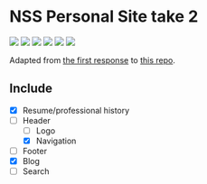 # NSS Personal Site take 2

![](https://img.shields.io/badge/data-static_json-lightgrey.svg)
![](https://img.shields.io/badge/data-restdb-yellow.svg)
![](https://img.shields.io/badge/template-angular-red.svg)
![](https://img.shields.io/badge/modularity-browserify-yellow.svg)
![](https://img.shields.io/badge/css_framework-none-lightgrey.svg)
![](https://img.shields.io/badge/mvp-wip-yellow.svg)

Adapted from [the first response](https://github.com/kenziebottoms/nss-my-site-v1) to [this repo](https://github.com/nss-day-cohort-23/personal-site-instructions).

## Include

- [x] Resume/professional history
- [ ] Header
    - [ ] Logo
    - [x] Navigation
- [ ] Footer
- [x] Blog
- [ ] Search